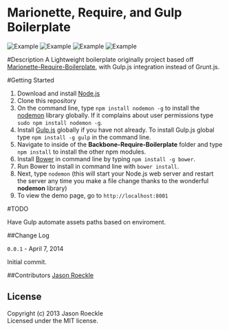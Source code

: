 Marionette, Require, and Gulp Boilerplate
==================================
![Example](http://sidnet.info/sites/default/files/marionette-logo.png)   ![Example](http://3.bp.blogspot.com/-JFOJ-k6tLnA/TsiKgBYPvqI/AAAAAAAAAT8/dGXeu0LeuTE/s320/backbone-js-logo.png) 
![Example](http://cache.preserve.io/9qwernji/assets/c6d7109e182d0d88cc312951d3e1d2f8.png) ![Example](http://requirejs.org/i/logo.png)

#Description
A Lightweight boilerplate originally project based off [Marionette-Require-Boilerplate](https://github.com/BoilerplateMVC/Marionette-Require-Boilerplate), with Gulp.js integration instead of Grunt.js.  

#Getting Started
   1. Download and install [Node.js](http://nodejs.org/#download)
   2. Clone this repository
   3. On the command line, type `npm install nodemon -g` to install the [nodemon](https://github.com/remy/nodemon) library globally.  If it complains about user permissions type `sudo npm install nodemon -g`.
   4.  Install [Gulp.js](https://github.com/gulpjs/gulp) globally if you have not already.  To install Gulp.js global type `npm install -g gulp` in the command line.
   5. Navigate to inside of the **Backbone-Require-Boilerplate** folder and type `npm install` to install the other npm modules.
   6. Install [Bower](http://bower.io/) in command line by typing `npm install -g bower`.
   7. Run Bower to install in command line with `bower install`.
   8. Next, type `nodemon` (this will start your Node.js web server and restart the server any time you make a file change thanks to the wonderful **nodemon** library)
   9. To view the demo page, go to `http://localhost:8001`

#TODO

Have Gulp automate assets paths based on enviroment.

##Change Log

`0.0.1` - April 7, 2014

Initial commit.

##Contributors
[Jason Roeckle](https://github.com/jroeckle)

## License
Copyright (c) 2013 Jason Roeckle  
Licensed under the MIT license.		

